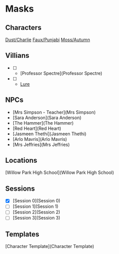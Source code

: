 # Masks

## Characters

[Dust/Charlie](Dust)
[Faux/Punjabi](Faux)
[Moss/Autumn](Moss)

## Villians

* [ ] - [Professor Spectre](Professor Spectre)
* [ ] - [Lure](Lure)

## NPCs

* [Mrs Simpson - Teacher](Mrs Simpson)
* [Sara Anderson](Sara Anderson) 
* [The Hammer](The Hammer)
* [Red Heart](Red Heart)
* [Jasmeen Thethi](Jasmeen Thethi)
* [Arlo Mavris](Arlo Mavris)
* [Mrs Jeffries](Mrs Jeffries)

## Locations

[Willow Park High School](Willow Park High School)

## Sessions
* [X] [Session 0](Session 0)
* [ ] [Session 1](Session 1)
* [ ] [Session 2](Session 2)
* [ ] [Session 3](Session 3)

## Templates
[Character Template](Character Template)
